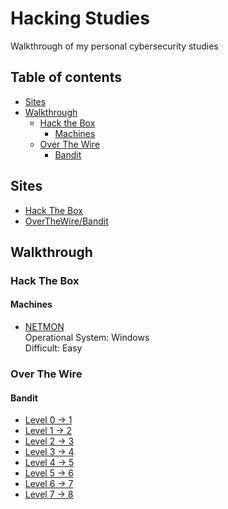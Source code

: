 # Hacking Studies

Walkthrough of my personal cybersecurity studies 

## Table of contents

* [Sites](#sites)
* [Walkthrough](#walkthrough)
  * [Hack the Box](#hack-the-box)
    * [Machines](#machines)
  * [Over The Wire](#over-the-wire)
    * [Bandit](#bandit)

## Sites
* [Hack The Box](https://www.hackthebox.eu/)
* [OverTheWire/Bandit](https://overthewire.org/wargames/bandit/)

## Walkthrough
### Hack The Box
#### Machines
* [NETMON](https://github.com/izmcm/hacking-studies/blob/master/hack-the-box/machines/NETMON/doc.md)   
Operational System: Windows  
Difficult: Easy

### Over The Wire
#### Bandit
* [Level 0 -> 1](https://github.com/izmcm/hacking-studies/blob/master/over-the-wire/bandit/level0to1.md)   
* [Level 1 -> 2](https://github.com/izmcm/hacking-studies/blob/master/over-the-wire/bandit/level1to2.md)
* [Level 2 -> 3](https://github.com/izmcm/hacking-studies/blob/master/over-the-wire/bandit/level2to3.md)
* [Level 3 -> 4](https://github.com/izmcm/hacking-studies/blob/master/over-the-wire/bandit/level3to4.md)
* [Level 4 -> 5](https://github.com/izmcm/hacking-studies/blob/master/over-the-wire/bandit/level4to5.md)
* [Level 5 -> 6](https://github.com/izmcm/hacking-studies/blob/master/over-the-wire/bandit/level5to6.md)
* [Level 6 -> 7](https://github.com/izmcm/hacking-studies/blob/master/over-the-wire/bandit/level6to7.md)
* [Level 7 -> 8](https://github.com/izmcm/hacking-studies/blob/master/over-the-wire/bandit/level7to8.md)

